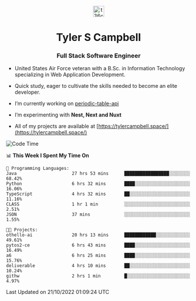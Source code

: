 <p align="center">
<a href="https://www.linkedin.com/in/t36campbell" target="blank"><img align="center" src="https://ik.imagekit.io/t36campbell/Portfolio/linkedin.png.original_m8bbGgPh6.png" alt="t36campbell" height="30" width="30" /></a>
</p>
<h1 align="center">Tyler S Campbell</h1>
<h3 align="center">Full Stack Software Engineer</h3>

* United States Air Force veteran with a B.Sc. in Information Technology specializing in Web Application Development. 

* Quick study, eager to cultivate the skills needed to become an elite developer.

* I’m currently working on [periodic-table-api](https://github.com/t36campbell/periodic-table-api)

* I’m experimenting with **Nest, Next and Nuxt**

* All of my projects are available at [https://tylercampbell.space/](https://tylercampbell.space/)

<!--START_SECTION:waka-->
![Code Time](http://img.shields.io/badge/Code%20Time-1%2C929%20hrs%2024%20mins-blue)

📊 **This Week I Spent My Time On** 

```text
💬 Programming Languages: 
Java                     27 hrs 53 mins      █████████████████░░░░░░░░   68.42% 
Python                   6 hrs 32 mins       ████░░░░░░░░░░░░░░░░░░░░░   16.06% 
TypeScript               4 hrs 32 mins       ██░░░░░░░░░░░░░░░░░░░░░░░   11.16% 
CLASS                    1 hr 1 min          ░░░░░░░░░░░░░░░░░░░░░░░░░   2.51% 
JSON                     37 mins             ░░░░░░░░░░░░░░░░░░░░░░░░░   1.55%

🐱‍💻 Projects: 
othello-ai               20 hrs 13 mins      ████████████░░░░░░░░░░░░░   49.61% 
pytos2-ce                6 hrs 43 mins       ████░░░░░░░░░░░░░░░░░░░░░   16.49% 
a6                       6 hrs 25 mins       ████░░░░░░░░░░░░░░░░░░░░░   15.76% 
deliverable              4 hrs 10 mins       ██░░░░░░░░░░░░░░░░░░░░░░░   10.24% 
githw                    2 hrs 1 min         █░░░░░░░░░░░░░░░░░░░░░░░░   4.97%

```


 Last Updated on 21/10/2022 01:09:24 UTC
<!--END_SECTION:waka-->
